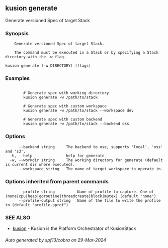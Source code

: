 ## kusion generate

Generate versioned Spec of target Stack

### Synopsis


		Generate versioned Spec of target Stack. 
	
		The command must be executed in a Stack or by specifying a Stack directory with the -w flag.

```
kusion generate (-w DIRECTORY) [flags]
```

### Examples

```

		# Generate spec with working directory
		kusion generate -w /path/to/stack

		# Generate spec with custom workspace
		kusion generate -w /path/to/stack --workspace dev

		# Generate spec with custom backend
		kusion generate -w /path/to/stack --backend oss
```

### Options

```
      --backend string     The backend to use, supports 'local', 'oss' and 's3'.
  -h, --help               help for generate
  -w, --workdir string     The working directory for generate (default is current dir where executed).
      --workspace string   The name of target workspace to operate in.
```

### Options inherited from parent commands

```
      --profile string          Name of profile to capture. One of (none|cpu|heap|goroutine|threadcreate|block|mutex) (default "none")
      --profile-output string   Name of the file to write the profile to (default "profile.pprof")
```

### SEE ALSO

* [kusion](index.md)	 - Kusion is the Platform Orchestrator of KusionStack

###### Auto generated by spf13/cobra on 29-Mar-2024
